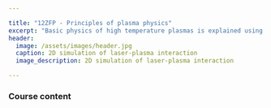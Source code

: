 ```yaml
---

title: "12ZFP - Principles of plasma physics" 
excerpt: "Basic physics of high temperature plasmas is explained using particle, kinetic and fluid approaches. It includes drift motions and adiabatic invariants, linear theory of waves in plasmas and propagation of electromagnetic waves in inhomogeneous plasmas."
header:
  image: /assets/images/header.jpg
  caption: 2D simulation of laser-plasma interaction
  image_description: 2D simulation of laser-plasma interaction

---
```


### Course content
